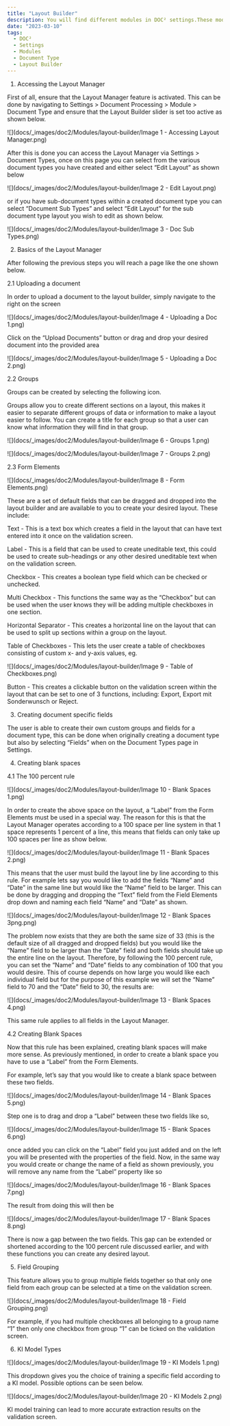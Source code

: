 ```yaml
---
title: "Layout Builder"
description: You will find different modules in DOC² settings.These modules are important if you like to deal with PO Matching and use the table extraction functionality. 
date: "2023-03-10"
tags:
  - DOC²
  - Settings
  - Modules
  - Document Type
  - Layout Builder
---
```



1. Accessing the Layout Manager

First of all, ensure that the Layout Manager feature is activated. This can be done by navigating to Settings > Document Processing > Module > Document Type and ensure that the Layout Builder slider is set too active as shown below.

![](docs/_images/doc2/Modules/layout-builder/Image 1 - Accessing Layout Manager.png)

After this is done you can access the Layout Manager via Settings > Document Types, once on this page you can select from the various document types you have created and either select “Edit Layout” as shown below

![](docs/_images/doc2/Modules/layout-builder/Image 2 - Edit Layout.png)

or if you have sub-document types within a created document type you can select “Document Sub Types” and select “Edit Layout” for the sub document type layout you wish to edit as shown below.

![](docs/_images/doc2/Modules/layout-builder/Image 3 - Doc Sub Types.png)

2. Basics of the Layout Manager 

After following the previous steps you will reach a page like the one shown below.

2.1 Uploading a document

In order to upload a document to the layout builder, simply navigate to the right on the screen 

![](docs/_images/doc2/Modules/layout-builder/Image 4 - Uploading a Doc 1.png)

Click on the “Upload Documents” button or drag and drop your desired document into the provided area

![](docs/_images/doc2/Modules/layout-builder/Image 5 - Uploading a Doc 2.png)

2.2 Groups

Groups can be created by selecting the following icon.

Groups allow you to create different sections on a layout, this makes it easier to separate different groups of data or information to make a layout easier to follow. You can create a title for each group so that a user can know what information they will find in that group.

![](docs/_images/doc2/Modules/layout-builder/Image 6 - Groups 1.png)

![](docs/_images/doc2/Modules/layout-builder/Image 7 -  Groups 2.png)

2.3 Form Elements

![](docs/_images/doc2/Modules/layout-builder/Image 8 - Form Elements.png)

These are a set of default fields that can be dragged and dropped into the layout builder and are available to you to create your desired layout. These include:

Text - This is a text box which creates a field in the layout that can have text entered into it once on the validation screen.

Label - This is a field that can be used to create uneditable text, this could be used to create sub-headings or any other desired uneditable text when on the validation screen.

Checkbox - This creates a boolean type field which can be checked or unchecked.

Multi Checkbox - This functions the same way as the “Checkbox” but can be used when the user knows they will be adding multiple checkboxes in one section.

Horizontal Separator - This creates a horizontal line on the layout that can be used to split up sections within a group on the layout.

Table of Checkboxes - This lets the user create a table of checkboxes consisting of custom  x- and y-axis values, eg. 

![](docs/_images/doc2/Modules/layout-builder/Image 9 - Table of Checkboxes.png)

Button - This creates a clickable button on the validation screen within the layout that can be set to one of 3 functions, including: Export, Export mit Sonderwunsch or Reject.

3. Creating document specific fields

The user is able to create their own custom groups and fields for a document type, this can be done when originally creating a document type but also by selecting “Fields” when on the Document Types page in Settings.

4. Creating blank spaces

4.1 The 100 percent rule

![](docs/_images/doc2/Modules/layout-builder/Image 10 - Blank Spaces 1.png)

In order to create the above space on the layout, a “Label” from the Form Elements must be used in a special way. The reason for this is that the Layout Manager operates according to a 100 space per line system in that 1 space represents 1 percent of a line, this means that fields can only take up 100 spaces per line as show below.

![](docs/_images/doc2/Modules/layout-builder/Image 11 - Blank Spaces 2.png)

This means that the user must build the layout line by line according to this rule. For example lets say you would like to add the fields “Name” and “Date” in the same line but would like the “Name” field to be larger. This can be done by dragging and dropping the “Text” field from the Field Elements drop down and naming each field “Name” and “Date” as shown.

![](docs/_images/doc2/Modules/layout-builder/Image 12 - Blank Spaces 3png.png)

The problem now exists that they are both the same size of 33 (this is the default size of all dragged and dropped fields) but you would like the “Name” field to be larger than the “Date” field and both fields should take up the entire line on the layout. Therefore, by following the 100 percent rule, you can set the “Name” and “Date” fields to any combination of 100 that you would desire. This of course depends on how large you would like each individual field but for the purpose of this example we will set the “Name” field to 70 and the “Date” field to 30, the results are:

![](docs/_images/doc2/Modules/layout-builder/Image 13 - Blank Spaces 4.png)

This same rule applies to all fields in the Layout Manager.

4.2 Creating Blank Spaces

Now that this rule has been explained, creating blank spaces will make more sense. As previously mentioned, in order to create a blank space you have to use a “Label” from the Form Elements.

For example, let’s say that you would like to create a blank space between these two fields.

![](docs/_images/doc2/Modules/layout-builder/Image 14 - Blank Spaces 5.png)

Step one is to drag and drop a “Label” between these two fields like so,

![](docs/_images/doc2/Modules/layout-builder/Image 15 - Blank Spaces 6.png)

once added you can click on the “Label” field you just added and on the left you will be presented with the properties of the field. Now, in the same way you would create or change the name of a field as shown previously, you will remove any name from the “Label” property like so

![](docs/_images/doc2/Modules/layout-builder/Image 16 - Blank Spaces 7.png)

The result from doing this will then be

![](docs/_images/doc2/Modules/layout-builder/Image 17 - Blank Spaces 8.png)

There is now a gap between the two fields. This gap can be extended or shortened according to the 100 percent rule discussed earlier, and with these functions you can create any desired layout.

5. Field Grouping

This feature allows you to group multiple fields together so that only one field from each group can be selected at a time on the validation screen.

![](docs/_images/doc2/Modules/layout-builder/Image 18 - Field Grouping.png)

For example, if you had multiple checkboxes all belonging to a group name “1” then only one checkbox from group “1” can be ticked on the validation screen.

6. KI Model Types

![](docs/_images/doc2/Modules/layout-builder/Image 19 - KI Models 1.png)

This dropdown gives you the choice of training a specific field according to a KI model. Possible options can be seen below.

![](docs/_images/doc2/Modules/layout-builder/Image 20 - KI Models 2.png)

KI model training can lead to more accurate extraction results on the validation screen.




